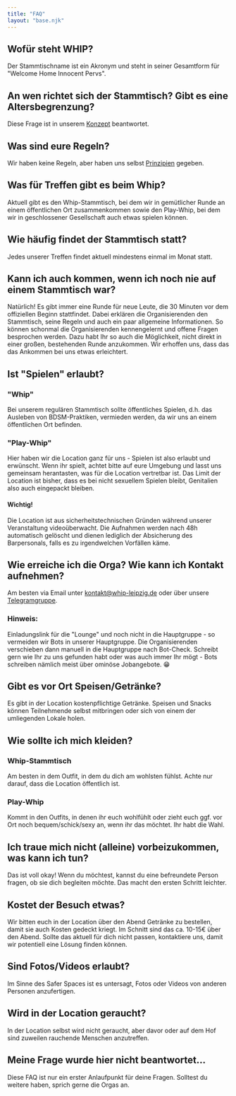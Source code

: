 ```yaml
---
title: "FAQ"
layout: "base.njk"
---
```

## Wofür steht WHIP?
Der Stammtischname ist ein Akronym und steht in seiner Gesamtform für "Welcome Home Innocent Pervs".

## An wen richtet sich der Stammtisch? Gibt es eine Altersbegrenzung?
Diese Frage ist in unserem [Konzept](/konzept.html) beantwortet.

## Was sind eure Regeln?
Wir haben keine Regeln, aber haben uns selbst [Prinzipien](/prinzipien.html) gegeben.

## Was für Treffen gibt es beim Whip?
Aktuell gibt es den Whip-Stammtisch, bei dem wir in gemütlicher Runde an einem öffentlichen Ort zusammenkommen sowie den Play-Whip, bei dem wir in geschlossener Gesellschaft auch etwas spielen können.

## Wie häufig findet der Stammtisch statt?
Jedes unserer Treffen findet aktuell mindestens einmal im Monat statt.

## Kann ich auch kommen, wenn ich noch nie auf einem Stammtisch war?
Natürlich! Es gibt immer eine Runde für neue Leute, die 30 Minuten vor dem offiziellen Beginn stattfindet. Dabei erklären die Organisierenden den Stammtisch, seine Regeln und auch ein paar allgemeine Informationen. So können schonmal die Organisierenden kennengelernt und offene Fragen besprochen werden. Dazu habt Ihr so auch die Möglichkeit, nicht direkt in einer großen, bestehenden Runde anzukommen. Wir erhoffen uns, dass das das Ankommen bei uns etwas erleichtert.

## Ist "Spielen" erlaubt?
### "Whip"
Bei unserem regulären Stammtisch sollte öffentliches Spielen, d.h. das Ausleben von BDSM-Praktiken, vermieden werden, da wir uns an einem öffentlichen Ort befinden.

### "Play-Whip"
Hier haben wir die Location ganz für uns - Spielen ist also erlaubt und erwünscht.
Wenn ihr spielt, achtet bitte auf eure Umgebung und lasst uns gemeinsam herantasten, was für die Location vertretbar ist. Das Limit der Location ist bisher, dass es bei nicht sexuellem Spielen bleibt, Genitalien also auch eingepackt bleiben. 

#### Wichtig!
Die Location ist aus sicherheitstechnischen Gründen während unserer Veranstaltung videoüberwacht. Die Aufnahmen werden nach 48h automatisch gelöscht und dienen lediglich der Absicherung des Barpersonals, falls es zu irgendwelchen Vorfällen käme. 

## Wie erreiche ich die Orga? Wie kann ich Kontakt aufnehmen?
Am besten via Email unter [kontakt@whip-leipzig.de](mailto:kontakt@whip-leipzig.de) oder über unsere [Telegramgruppe](https://t.me/+nErQRBpG9xFkNTc6).
### Hinweis:
Einladungslink für die "Lounge" und noch nicht in die Hauptgruppe - so vermeiden wir Bots in unserer Hauptgruppe. Die Organisierenden verschieben dann manuell in die Hauptgruppe nach Bot-Check. Schreibt gern wie Ihr zu uns gefunden habt oder was auch immer Ihr mögt - Bots schreiben nämlich meist über ominöse Jobangebote. 😁

## Gibt es vor Ort Speisen/Getränke?
Es gibt in der Location kostenpflichtige Getränke. Speisen und Snacks können Teilnehmende selbst mitbringen oder sich von einem der umliegenden Lokale holen.

## Wie sollte ich mich kleiden?
### Whip-Stammtisch
Am besten in dem Outfit, in dem du dich am wohlsten fühlst. Achte nur darauf, dass die Location öffentlich ist.

### Play-Whip
Kommt in den Outfits, in denen ihr euch wohlfühlt oder zieht euch ggf. vor Ort noch bequem/schick/sexy an, wenn ihr das möchtet. Ihr habt die Wahl.

## Ich traue mich nicht (alleine) vorbeizukommen, was kann ich tun?
Das ist voll okay! Wenn du möchtest, kannst du eine befreundete Person fragen, ob sie dich begleiten möchte. Das macht den ersten Schritt leichter.

## Kostet der Besuch etwas?
Wir bitten euch in der Location über den Abend Getränke zu bestellen, damit sie auch Kosten gedeckt kriegt. Im Schnitt sind das ca. 10-15€ über den Abend. Sollte das aktuell für dich nicht passen, kontaktiere uns, damit wir potentiell eine Lösung finden können.

## Sind Fotos/Videos erlaubt?
Im Sinne des Safer Spaces ist es untersagt, Fotos oder Videos von anderen Personen anzufertigen.

## Wird in der Location geraucht?
In der Location selbst wird nicht geraucht, aber davor oder auf dem Hof sind zuweilen rauchende Menschen anzutreffen.

## Meine Frage wurde hier nicht beantwortet...
Diese FAQ ist nur ein erster Anlaufpunkt für deine Fragen. Solltest du weitere haben, sprich gerne die Orgas an.
